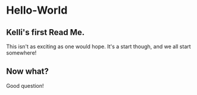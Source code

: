 # Hello-World

## Kelli's first Read Me.
This isn't as exciting as one would hope. It's a start though, and we all start somewhere!

## Now what?
Good question!
